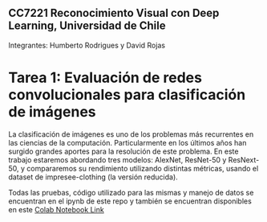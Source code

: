 ## CC7221 Reconocimiento Visual con Deep Learning, Universidad de Chile
Integrantes: Humberto Rodrigues y David Rojas
# Tarea 1: Evaluación de redes convolucionales para clasificación de imágenes


La clasificación de imágenes es uno de los problemas más recurrentes en las ciencias de la computación. Particularmente en los últimos años han surgido grandes aportes para la resolución de este problema. En este trabajo estaremos abordando tres modelos: AlexNet, ResNet-50 y ResNext-50, y compararemos su rendimiento utilizando distintas métricas, usando el dataset de impresee-clothing (la versión reducida).

Todas las pruebas, código utilizado para las mismas y manejo de datos se encuentran en el ipynb de este repo y también se encuentran disponibles en este [Colab Notebook Link](https://colab.research.google.com/drive/1L3tFixxsyaqi6jXOAzC0h7GLXOlN0vug?usp=sharing)